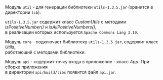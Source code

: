 Модуль `util` - для генерации библиотеки `utils-1.3.5.jar` (хранится в директории `lib`).

`utils-1.3.5.jar` содержит класс *CustomUtils* с методами *isPositiveNumber()* и *isAllPositiveNumbers()*,<br/>
в реализации которых используется `Apache Commons Lang 3.10`.

Модуль `core` - подключает библиотеку `utils-1.3.5.jar`, содержит класс *Utils*,<br/>
работающий с методами библиотеки.

Модуль `api` - содержит точку входа в приложение - класс *App*. При сборке приложения<br/>
в директории `api/build/libs` появится файл `api.jar`.